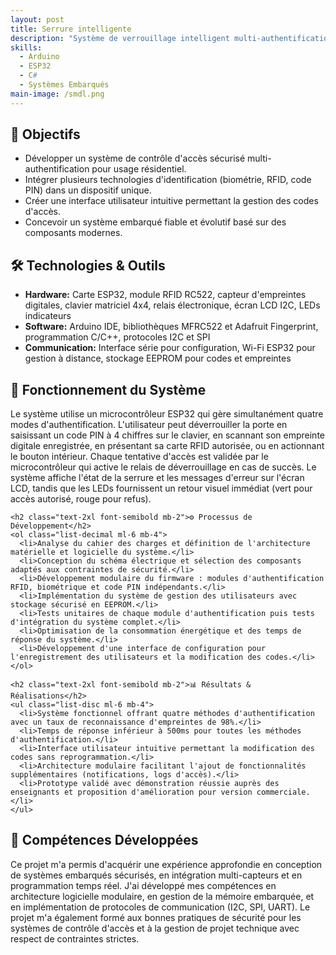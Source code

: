 ```yaml
---
layout: post
title: Serrure intelligente
description: "Système de verrouillage intelligent multi-authentification offrant une sécurité renforcée par combinaison de technologies. Le dispositif intègre quatre méthodes d'authentification : code PIN à 4 chiffres personnalisable, lecteur d'empreintes digitales biométrique, carte RFID sans contact, et bouton de déverrouillage intérieur. Le système permet également la modification du code d'accès par l'utilisateur autorisé, garantissant une flexibilité et une sécurité optimales pour le contrôle d'accès résidentiel."
skills: 
  - Arduino
  - ESP32
  - C#
  - Systèmes Embarqués
main-image: /smdl.png
---
```


<section class="p-10 bg-gray-100 text-gray-800">
  <div class="max-w-5xl mx-auto">

  <h2 class="text-2xl font-semibold mb-2">🎯 Objectifs</h2>
    <ul class="list-disc ml-6 mb-4">
      <li>Développer un système de contrôle d'accès sécurisé multi-authentification pour usage résidentiel.</li>
      <li>Intégrer plusieurs technologies d'identification (biométrie, RFID, code PIN) dans un dispositif unique.</li>
      <li>Créer une interface utilisateur intuitive permettant la gestion des codes d'accès.</li>
      <li>Concevoir un système embarqué fiable et évolutif basé sur des composants modernes.</li>
    </ul>

   <h2 class="text-2xl font-semibold mb-2">🛠️ Technologies & Outils</h2>
    <ul class="list-disc ml-6 mb-4">
      <li><strong>Hardware:</strong> Carte ESP32, module RFID RC522, capteur d'empreintes digitales, clavier matriciel 4x4, relais électronique, écran LCD I2C, LEDs indicateurs</li>
      <li><strong>Software:</strong> Arduino IDE, bibliothèques MFRC522 et Adafruit Fingerprint, programmation C/C++, protocoles I2C et SPI</li>
      <li><strong>Communication:</strong> Interface série pour configuration, Wi-Fi ESP32 pour gestion à distance, stockage EEPROM pour codes et empreintes</li>
    </ul>

   <h2 class="text-2xl font-semibold mb-2">🧠 Fonctionnement du Système</h2>
    <p class="mb-4">
      Le système utilise un microcontrôleur ESP32 qui gère simultanément quatre modes d'authentification. L'utilisateur peut déverrouiller la porte en saisissant un code PIN à 4 chiffres sur le clavier, en scannant son empreinte digitale enregistrée, en présentant sa carte RFID autorisée, ou en actionnant le bouton intérieur. Chaque tentative d'accès est validée par le microcontrôleur qui active le relais de déverrouillage en cas de succès. Le système affiche l'état de la serrure et les messages d'erreur sur l'écran LCD, tandis que les LEDs fournissent un retour visuel immédiat (vert pour accès autorisé, rouge pour refus).
    </p>

    <h2 class="text-2xl font-semibold mb-2">⚙️ Processus de Développement</h2>
    <ol class="list-decimal ml-6 mb-4">
      <li>Analyse du cahier des charges et définition de l'architecture matérielle et logicielle du système.</li>
      <li>Conception du schéma électrique et sélection des composants adaptés aux contraintes de sécurité.</li>
      <li>Développement modulaire du firmware : modules d'authentification RFID, biométrique et code PIN indépendants.</li>
      <li>Implémentation du système de gestion des utilisateurs avec stockage sécurisé en EEPROM.</li>
      <li>Tests unitaires de chaque module d'authentification puis tests d'intégration du système complet.</li>
      <li>Optimisation de la consommation énergétique et des temps de réponse du système.</li>
      <li>Développement d'une interface de configuration pour l'enregistrement des utilisateurs et la modification des codes.</li>
    </ol>

    <h2 class="text-2xl font-semibold mb-2">📊 Résultats & Réalisations</h2>
    <ul class="list-disc ml-6 mb-4">
      <li>Système fonctionnel offrant quatre méthodes d'authentification avec un taux de reconnaissance d'empreintes de 98%.</li>
      <li>Temps de réponse inférieur à 500ms pour toutes les méthodes d'authentification.</li>
      <li>Interface utilisateur intuitive permettant la modification des codes sans reprogrammation.</li>
      <li>Architecture modulaire facilitant l'ajout de fonctionnalités supplémentaires (notifications, logs d'accès).</li>
      <li>Prototype validé avec démonstration réussie auprès des enseignants et proposition d'amélioration pour version commerciale.</li>
    </ul>

  <h2 class="text-2xl font-semibold mb-2">🌟 Compétences Développées</h2>
    <p class="mb-4">
      Ce projet m'a permis d'acquérir une expérience approfondie en conception de systèmes embarqués sécurisés, en intégration multi-capteurs et en programmation temps réel. J'ai développé mes compétences en architecture logicielle modulaire, en gestion de la mémoire embarquée, et en implémentation de protocoles de communication (I2C, SPI, UART). Le projet m'a également formé aux bonnes pratiques de sécurité pour les systèmes de contrôle d'accès et à la gestion de projet technique avec respect de contraintes strictes.
    </p>
  </div>
</section>
